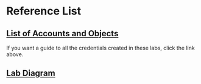 # Reference List

## [List of Accounts and Objects](AccountList.md)

If you want a guide to all the credentials created in these labs, click the link above.

## [Lab Diagram](../attachments/WVD-lab-architecture.png)
